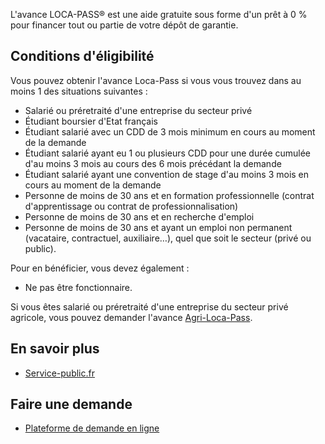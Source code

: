 L'avance LOCA-PASS® est une aide gratuite sous forme d'un prêt à 0 % pour financer tout ou partie de votre dépôt de garantie.

## Conditions d'éligibilité

Vous pouvez obtenir l'avance Loca-Pass si vous vous trouvez dans au moins 1 des situations suivantes :

- Salarié ou préretraité d'une entreprise du secteur privé
- Étudiant boursier d'Etat français
- Étudiant salarié avec un CDD de 3 mois minimum en cours au moment de la demande
- Étudiant salarié ayant eu 1 ou plusieurs CDD pour une durée cumulée d'au moins 3 mois au cours des 6 mois précédant la demande
- Étudiant salarié ayant une convention de stage d'au moins 3 mois en cours au moment de la demande
- Personne de moins de 30 ans et en formation professionnelle (contrat d'apprentissage ou contrat de professionnalisation)
- Personne de moins de 30 ans et en recherche d'emploi
- Personne de moins de 30 ans et ayant un emploi non permanent (vacataire, contractuel, auxiliaire…), quel que soit le secteur (privé ou public).

Pour en bénéficier, vous devez également :
- Ne pas être fonctionnaire.

Si vous êtes salarié ou préretraité d'une entreprise du secteur privé agricole, vous pouvez demander l'avance [Agri-Loca-Pass](https://www.actionlogement.fr/le-secteur-agricole).

## En savoir plus
- [Service-public.fr](https://www.service-public.fr/particuliers/vosdroits/F18490)

## Faire une demande
- [Plateforme de demande en ligne](https://locapass.actionlogement.fr/)
